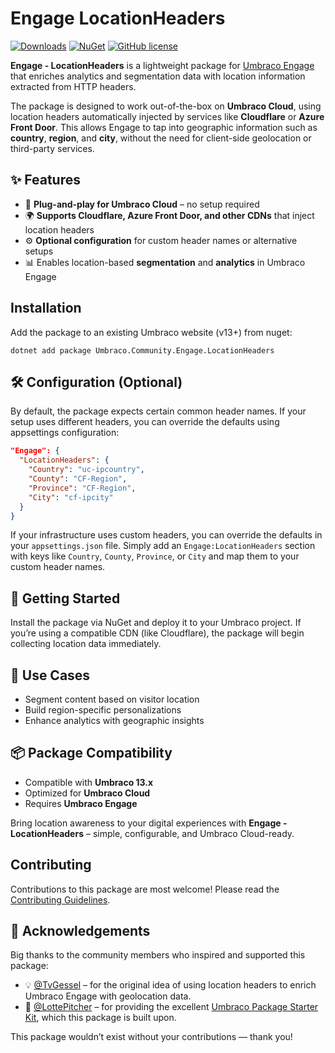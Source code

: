 # Engage LocationHeaders 

[![Downloads](https://img.shields.io/nuget/dt/Umbraco.Community.Engage.LocationHeaders?color=cc9900)](https://www.nuget.org/packages/Umbraco.Community.Engage.LocationHeaders/)
[![NuGet](https://img.shields.io/nuget/vpre/Umbraco.Community.Engage.LocationHeaders?color=0273B3)](https://www.nuget.org/packages/Umbraco.Community.Engage.LocationHeaders)
[![GitHub license](https://img.shields.io/github/license/hjaltedaniel-umbraco/Umbraco.Community.Engage.LocationHeaders?color=8AB803)](../LICENSE)


**Engage - LocationHeaders** is a lightweight package for [Umbraco Engage](https://umbraco.com/products/umbraco-engage/) that enriches analytics and segmentation data with location information extracted from HTTP headers.

The package is designed to work out-of-the-box on **Umbraco Cloud**, using location headers automatically injected by services like **Cloudflare** or **Azure Front Door**. This allows Engage to tap into geographic information such as **country**, **region**, and **city**, without the need for client-side geolocation or third-party services.

## ✨ Features

- 🔌 **Plug-and-play for Umbraco Cloud** – no setup required
- 🌍 **Supports Cloudflare, Azure Front Door, and other CDNs** that inject location headers
- ⚙️ **Optional configuration** for custom header names or alternative setups
- 📊 Enables location-based **segmentation** and **analytics** in Umbraco Engage

## Installation

Add the package to an existing Umbraco website (v13+) from nuget:

`dotnet add package Umbraco.Community.Engage.LocationHeaders`

## 🛠️ Configuration (Optional)

By default, the package expects certain common header names. If your setup uses different headers, you can override the defaults using appsettings configuration:

```json
"Engage": {
  "LocationHeaders": {
    "Country": "uc-ipcountry",
    "County": "CF-Region",
    "Province": "CF-Region",
    "City": "cf-ipcity"
  }
}
```

If your infrastructure uses custom headers, you can override the defaults in your `appsettings.json` file. Simply add an `Engage:LocationHeaders` section with keys like `Country`, `County`, `Province`, or `City` and map them to your custom header names.

## 🚀 Getting Started

Install the package via NuGet and deploy it to your Umbraco project. If you’re using a compatible CDN (like Cloudflare), the package will begin collecting location data immediately.

## 🧠 Use Cases

- Segment content based on visitor location  
- Build region-specific personalizations  
- Enhance analytics with geographic insights  

## 📦 Package Compatibility

- Compatible with **Umbraco 13.x**  
- Optimized for **Umbraco Cloud**  
- Requires **Umbraco Engage**

Bring location awareness to your digital experiences with **Engage - LocationHeaders** – simple, configurable, and Umbraco Cloud-ready.

## Contributing

Contributions to this package are most welcome! Please read the [Contributing Guidelines](CONTRIBUTING.md).

## 🙌 Acknowledgements

Big thanks to the community members who inspired and supported this package:

- 💡 [@TvGessel](https://github.com/TvGessel) – for the original idea of using location headers to enrich Umbraco Engage with geolocation data.  
- 🧰 [@LottePitcher](https://github.com/LottePitcher) – for providing the excellent [Umbraco Package Starter Kit](https://github.com/LottePitcher/opinionated-package-starter), which this package is built upon.

This package wouldn’t exist without your contributions — thank you!